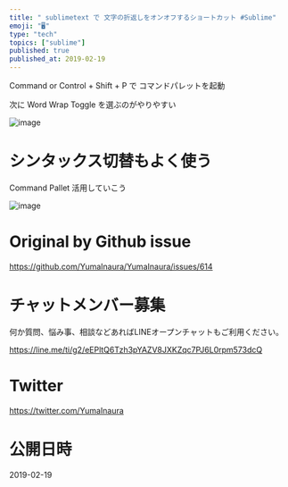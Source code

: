 ```yaml
---
title: " sublimetext で 文字の折返しをオンオフするショートカット #Sublime"
emoji: "🖥"
type: "tech"
topics: ["sublime"]
published: true
published_at: 2019-02-19
---
```


Command or Control + Shift + P で コマンドパレットを起動

次に Word Wrap Toggle を選ぶのがやりやすい

![image](https://user-images.githubusercontent.com/13635059/52930456-d21b8380-338b-11e9-9232-73220b0ee57d.png)

# シンタックス切替もよく使う

Command Pallet 活用していこう

![image](https://user-images.githubusercontent.com/13635059/52930487-faa37d80-338b-11e9-976e-f307c7b947b6.png)


# Original by Github issue

https://github.com/YumaInaura/YumaInaura/issues/614








<!-- Update From Qiita API -->

# チャットメンバー募集


何か質問、悩み事、相談などあればLINEオープンチャットもご利用ください。

https://line.me/ti/g2/eEPltQ6Tzh3pYAZV8JXKZqc7PJ6L0rpm573dcQ





# Twitter


https://twitter.com/YumaInaura


<!-- Update From Qiita API -->



# 公開日時

2019-02-19
